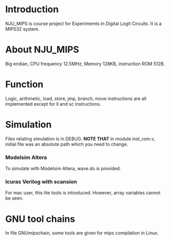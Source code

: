 # Introduction
NJU_MIPS is course project for Experimemts in Digital Logit Circuits. It is a MIPS32 system.

# About NJU_MIPS
Big endian, CPU frequency 12.5MHz, Memory 128KB, instruction ROM 512B.

# Function
Logic, arithmetic, load, store, jmp, branch, move instructions are all implemented except for ll and sc instructions.

# Simulation
Files relating simulation is in DEBUG. **NOTE THAT** in module inst\_rom.v, initial file was an absolute path which you need to change.
### Modelsim Altera
  To simulate with Modelsim Altera, wave.do is provided.
### Icuras Verilog with scansion
  For mac user, this lite tools is introduced. However, array variables cannot be seen.

# GNU tool chains
In file GNUmipschain, some tools are given for mips compilation in Linux.
